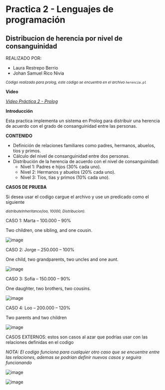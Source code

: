 # Practica 2 - Lenguajes de programación
## Distribucion de herencia por nivel de consanguinidad

REALIZADO POR:
- Laura Restrepo Berrio
- Johan Samuel Rico Nivia

_<sub>Código realizado para prolog, </sub>_
_<sub>este código se encuentra en el archivo `herencia.pl`</sub>_

**Video**

_[Video Práctica 2 - Prolog](https://eafit-my.sharepoint.com/:v:/g/personal/jsricon_eafit_edu_co/EWhEAAjPXX9CnWu0wg0QXEkBugRD5_yFfhmsjOrqFTp89Q?nav=eyJyZWZlcnJhbEluZm8iOnsicmVmZXJyYWxBcHAiOiJPbmVEcml2ZUZvckJ1c2luZXNzIiwicmVmZXJyYWxBcHBQbGF0Zm9ybSI6IldlYiIsInJlZmVycmFsTW9kZSI6InZpZXciLCJyZWZlcnJhbFZpZXciOiJNeUZpbGVzTGlua0NvcHkifX0&e=BVqnUq)_

**Introducción** 

Esta practica implementa un sistema en Prolog para distribuir una herencia de acuerdo con el grado de consanguinidad entre las personas.

**CONTENIDO**

- Definición de relaciones familiares como padres, hermanos, abuelos, tíos y primos.
- Cálculo del nivel de consanguinidad entre dos personas.
- Distribución de la herencia de acuerdo con el nivel de consanguinidad:
  - Nivel 1: Padres e hijos (30% cada uno).
  - Nivel 2: Hermanos y abuelos (20% cada uno).
  - Nivel 3: Tíos, tías y primos (10% cada uno).

**CASOS DE PRUEBA**

Si desea usar el codigo cargue el archivo y use un predicado como el siguiente 

_<sub>distributeInheritance(loo, 10000, Distribucion)._<sub>

CASO 1: Marta – 100.000 – 90%

Two children, one sibling, and one cousin.

![image](https://github.com/user-attachments/assets/c3ef8a3a-d0d1-4402-80b4-cb4e83e78e3a)

CASO 2: Jorge – 250.000 – 100%

One child, two grandparents, two uncles and one aunt.

![image](https://github.com/user-attachments/assets/8f9aab76-c6b9-4bed-a83a-3edaa033459c)

CASO 3: Sofia – 150.000 – 90%

One daughter, two brothers, two cousins.

![image](https://github.com/user-attachments/assets/1ccd4cc9-d0c7-4d19-b51c-4b5b115100f2)

CASO 4: Loo – 200.000 – 120%

Two parents and two children

![image](https://github.com/user-attachments/assets/c806c58a-b102-406a-ad16-e581e7b899dd)

CASOS EXTERNOS: estos son casos al azar que podrias usar con las relaciones definidas en el codigo

_NOTA: El codigo funciona para cualquier otro caso que se encuentre entre las relaciones, ademas se podrian definir nuevos casos y seguira funcionando_

![image](https://github.com/user-attachments/assets/4b92a08f-92d7-45fc-ba73-a0d2c3780242)

![image](https://github.com/user-attachments/assets/f8eb3695-473e-4e60-b68f-b241e42ae316)




